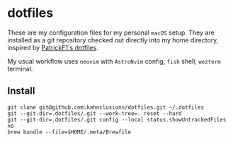 # dotfiles

These are my configuration files for my personal `macOS` setup. They are installed as a git repository checked out directly into my home directory, inspired by [PatrickF1's dotfiles](https://github.com/PatrickF1/dotfiles).

My usual workflow uses `neovim` with `AstroNvim` config, `fish` shell, `wezterm` terminal.

## Install

```
git clone git@github.com:kahnclusions/dotfiles.git ~/.dotfiles
git --git-dir=.dotfiles/.git --work-tree=. reset --hard
git --git-dir=.dotfiles/.git config --local status.showUntrackedFiles no
brew bundle --file=$HOME/.meta/Brewfile
```
